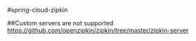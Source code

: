 #spring-cloud-zipkin

##Custom servers are not supported
https://github.com/openzipkin/zipkin/tree/master/zipkin-server